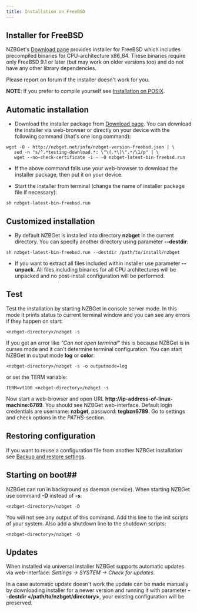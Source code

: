 ```yaml
---
title: Installation on FreeBSD
---
```

## Installer for FreeBSD ##
NZBGet's [Download page](download) provides installer for FreeBSD which includes precompiled binaries for CPU-architecture x86_64. These binaries require only FreeBSD 9.1 or later (but may work on older versions too) and do not have any other library dependencies.

Please report on forum if the installer doesn't work for you.

**NOTE**: If you prefer to compile yourself see [Installation on POSIX](installation-on-posix).

## Automatic installation ##
- Download the installer package from [Download page](download).
You can download the installer via web-browser or directly on your device with the following command (that's one long command):
 ```
wget -O - http://nzbget.net/info/nzbget-version-freebsd.json | \
    sed -n "s/^.*testing-download.*: \"\(.*\)\".*/\1/p" | \
    wget --no-check-certificate -i - -O nzbget-latest-bin-freebsd.run
 ```

- If the above command fails use your web-browser to download the installer package, then put it on your device.

- Start the installer from terminal (change the name of installer package file if necessary):
 ```
sh nzbget-latest-bin-freebsd.run
 ```

## Customized installation ##
- By default NZBGet is installed into directory **nzbget** in the current directory. You can specify another directory using parameter **-\-destdir**:
```
sh nzbget-latest-bin-freebsd.run --destdir /path/to/install/nzbget
```

- If you want to extract all files included within installer use parameter **-\-unpack**. All files including binaries for all CPU architectures will be unpacked and no post-install configuration will be performed.

## Test ##
Test the installation by starting NZBGet in console server mode. In this mode it prints status to current terminal window and you can see any errors if they happen on start:

    <nzbget-directory>/nzbget -s

If you get an error like *"Can not open terminal"* this is because NZBGet is in curses mode and it can't determine terminal configuration. You can start NZBGet in output mode **log** or **color**:

    <nzbget-directory>/nzbget -s -o outputmode=log

or set the TERM variable:

    TERM=vt100 <nzbget-directory>/nzbget -s

Now start a web-browser and open URL **http://ip-address-of-linux-machine:6789**. You should see NZBGet web-interface. Default login credentials are username: **nzbget**, password: **tegbzn6789**. Go to settings and check options in the *PATHS*-section.

## Restoring configuration ##
If you want to reuse a configuration file from another NZBGet installation see [Backup and restore settings](backup-and-restore-settings).

## Starting on boot##
NZBGet can run in background as daemon (service). When starting NZBGet use command **-D** instead of **-s**:

    <nzbget-directory>/nzbget -D

You will not see any output of this command.
Add this line to the init scripts of your system. Also add a shutdown line to the shutdown scripts:

    <nzbget-directory>/nzbget -Q

## Updates ##
When installed via universal installer NZBGet supports automatic updates via web-interface: *Settings -> SYSTEM -> Check for updates*.

In a case automatic update doesn't work the update can be made manually by downloading installer for a newer version and running it with parameter **-\-destdir \</path/to/nzbget/directory>**, your existing configuration will be preserved.
